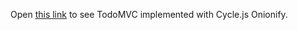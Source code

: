 Open [this link](https://github.com/cyclejs/todomvc-cycle/tree/onionify) to see TodoMVC implemented with Cycle.js Onionify.